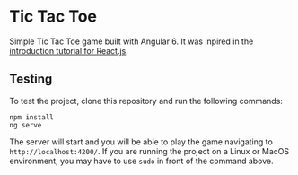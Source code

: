 # Tic Tac Toe

Simple Tic Tac Toe game built with Angular 6. It was inpired in the [introduction tutorial for React.js](https://reactjs.org/tutorial/tutorial.html).

## Testing

To test the project, clone this repository and run the following commands:
```
npm install
ng serve
```

The server will start and you will be able to play the game navigating to `http://localhost:4200/`. If you are running the project on a Linux or MacOS environment, you may have to use `sudo` in front of the command above.